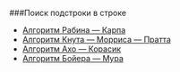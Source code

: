 
###Поиск подстроки в строке

* [Алгоритм Рабина — Карпа](https://ru.wikipedia.org/wiki/%D0%90%D0%BB%D0%B3%D0%BE%D1%80%D0%B8%D1%82%D0%BC_%D0%A0%D0%B0%D0%B1%D0%B8%D0%BD%D0%B0_%E2%80%94_%D0%9A%D0%B0%D1%80%D0%BF%D0%B0)
* [Алгоритм Кнута — Морриса — Пратта](https://ru.wikipedia.org/wiki/%D0%90%D0%BB%D0%B3%D0%BE%D1%80%D0%B8%D1%82%D0%BC_%D0%9A%D0%BD%D1%83%D1%82%D0%B0_%E2%80%94_%D0%9C%D0%BE%D1%80%D1%80%D0%B8%D1%81%D0%B0_%E2%80%94_%D0%9F%D1%80%D0%B0%D1%82%D1%82%D0%B0)
* [Алгоритм Ахо — Корасик](https://ru.wikipedia.org/wiki/%D0%90%D0%BB%D0%B3%D0%BE%D1%80%D0%B8%D1%82%D0%BC_%D0%90%D1%85%D0%BE_%E2%80%94_%D0%9A%D0%BE%D1%80%D0%B0%D1%81%D0%B8%D0%BA)
* [Алгоритм Бойера — Мура](https://ru.wikipedia.org/wiki/%D0%90%D0%BB%D0%B3%D0%BE%D1%80%D0%B8%D1%82%D0%BC_%D0%91%D0%BE%D0%B9%D0%B5%D1%80%D0%B0_%E2%80%94_%D0%9C%D1%83%D1%80%D0%B0)